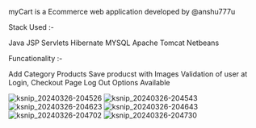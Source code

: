 myCart is a Ecommerce web application developed by @anshu777u 

Stack Used :-

Java 
JSP
Servlets
Hibernate 
MYSQL
Apache Tomcat
Netbeans 


Funcationality :-

Add Category
Products
Save producst with Images
Validation of user at Login, Checkout Page 
Log Out Options Available

![ksnip_20240326-204526](https://github.com/yash777u/myCart/assets/95225950/d7e30630-7ef3-4741-988c-ea093027b2eb)
![ksnip_20240326-204543](https://github.com/yash777u/myCart/assets/95225950/7d235432-9823-4d50-84f5-844d55d49403)
![ksnip_20240326-204623](https://github.com/yash777u/myCart/assets/95225950/fe237be6-aad3-431c-bd12-ada92583a9f2)
![ksnip_20240326-204643](https://github.com/yash777u/myCart/assets/95225950/b1bec2f7-bc0b-4c76-a090-2bd4283470ba)
![ksnip_20240326-204702](https://github.com/yash777u/myCart/assets/95225950/aaef0810-bab4-4f27-8e7f-90a159767e89)
![ksnip_20240326-204730](https://github.com/yash777u/myCart/assets/95225950/c41533de-c0bd-4997-97eb-aa6c224b17bc)
